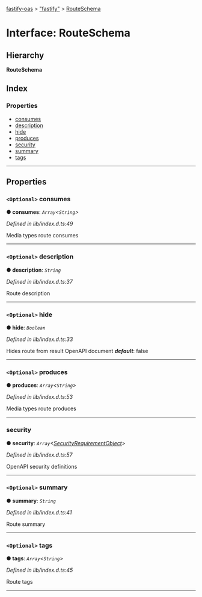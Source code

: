 [fastify-oas](../README.md) > ["fastify"](../modules/_fastify_.md) > [RouteSchema](../interfaces/_fastify_.routeschema.md)

# Interface: RouteSchema

## Hierarchy

**RouteSchema**

## Index

### Properties

* [consumes](_fastify_.routeschema.md#consumes)
* [description](_fastify_.routeschema.md#description)
* [hide](_fastify_.routeschema.md#hide)
* [produces](_fastify_.routeschema.md#produces)
* [security](_fastify_.routeschema.md#security)
* [summary](_fastify_.routeschema.md#summary)
* [tags](_fastify_.routeschema.md#tags)

---

## Properties

<a id="consumes"></a>

### `<Optional>` consumes

**● consumes**: *`Array`<`String`>*

*Defined in lib/index.d.ts:49*

Media types route consumes

___
<a id="description"></a>

### `<Optional>` description

**● description**: *`String`*

*Defined in lib/index.d.ts:37*

Route description

___
<a id="hide"></a>

### `<Optional>` hide

**● hide**: *`Boolean`*

*Defined in lib/index.d.ts:33*

Hides route from result OpenAPI document
*__default__*: false

___
<a id="produces"></a>

### `<Optional>` produces

**● produces**: *`Array`<`String`>*

*Defined in lib/index.d.ts:53*

Media types route produces

___
<a id="security"></a>

###  security

**● security**: *`Array`<[SecurityRequirementObject](securityrequirementobject.md)>*

*Defined in lib/index.d.ts:57*

OpenAPI security definitions

___
<a id="summary"></a>

### `<Optional>` summary

**● summary**: *`String`*

*Defined in lib/index.d.ts:41*

Route summary

___
<a id="tags"></a>

### `<Optional>` tags

**● tags**: *`Array`<`String`>*

*Defined in lib/index.d.ts:45*

Route tags

___

